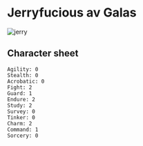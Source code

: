 # Jerryfucious av Galas
![jerry](https://user-images.githubusercontent.com/260888/225111192-5266b0fb-c9da-457b-afae-732ad6b7fc48.png)


## Character sheet

```
Agility: 0
Stealth: 0
Acrobatic: 0
Fight: 2
Guard: 1
Endure: 2
Study: 2
Survey: 0
Tinker: 0
Charm: 2
Command: 1
Sorcery: 0
```

